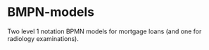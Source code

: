 # BMPN-models
Two level 1 notation BPMN models for mortgage loans (and one for radiology examinations).
